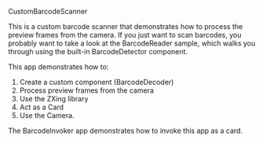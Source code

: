 CustomBarcodeScanner

This is a custom barcode scanner that demonstrates how to process the preview frames from the camera. If you just want to scan barcodes, you probably want to take a look at the BarcodeReader sample, which walks you through using the built-in BarcodeDetector component.

This app demonstrates how to:
1) Create a custom component (BarcodeDecoder)
2) Process preview frames from the camera
3) Use the ZXing library
4) Act as a Card
5) Use the Camera.

The BarcodeInvoker app demonstrates how to invoke this app as a card.
